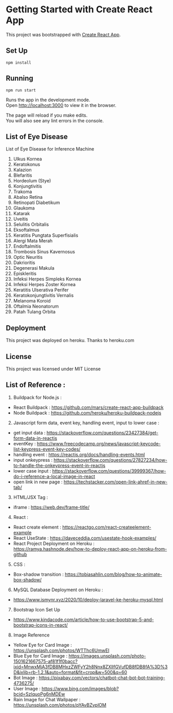 # Getting Started with Create React App

This project was bootstrapped with [Create React App](https://github.com/facebook/create-react-app).

## Set Up

`npm install`

## Running

`npm run start`

Runs the app in the development mode.\
Open [http://localhost:3000](http://localhost:3000) to view it in the browser.

The page will reload if you make edits.\
You will also see any lint errors in the console.

## List of Eye Disease

List of Eye Disease for Inference Machine

1. Ulkus Kornea
2. Keratokonus
3. Kalazion
4. Blefaritis
5. Hordeolum (Stye)
6. Konjungtivitis
7. Trakoma
8. Abalso Retina
9. Retinopati Diabetikum
10. Glaukoma
11. Katarak
12. Uveitis
13. Selulitis Orbitalis
14. Eksoftalmus
15. Keratitis Pungtata Superfisialis
16. Alergi Mata Merah
17. Endoftalmitis
18. Trombosis Sinus Kavernosus
19. Optic Neuritis
20. Dakrioritis
21. Degenerasi Makula
22. Episkleritis
23. Infeksi Herpes Simpleks Kornea
24. Infeksi Herpes Zoster Kornea
25. Keratitis Ulserativa Perifer
26. Keratokonjungtivitis Vernalis
27. Melanoma Koroid
28. Oftalmia Neonatorum
29. Patah Tulang Orbita

## Deployment

This project was deployed on heroku. Thanks to heroku.com

## License

This project was licensed under MIT License

## List of Reference :

1. Buildpack for Node.js :

- React Buildpack : https://github.com/mars/create-react-app-buildpack
- Node Buildpack : https://github.com/heroku/heroku-buildpack-nodejs

2. Javascript form data, event key, handling event, input to lower case :

- get input data : https://stackoverflow.com/questions/23427384/get-form-data-in-reactjs
- eventKey : https://www.freecodecamp.org/news/javascript-keycode-list-keypress-event-key-codes/
- handling event : https://reactjs.org/docs/handling-events.html
- input onkeypress : https://stackoverflow.com/questions/27827234/how-to-handle-the-onkeypress-event-in-reactjs
- lower case input : https://stackoverflow.com/questions/39999367/how-do-i-reference-a-local-image-in-react
- open link in new page : https://techstacker.com/open-link-ahref-in-new-tab/

3. HTML/JSX Tag :

- iframe : https://web.dev/frame-title/

4. React :

- React create element : https://reactgo.com/react-createelement-example
- React UseState : https://daveceddia.com/usestate-hook-examples/
- React Project Deployment on Heroku : https://ramya.hashnode.dev/how-to-deploy-react-app-on-heroku-from-github

5. CSS :

- Box-shadow transition : https://tobiasahlin.com/blog/how-to-animate-box-shadow/

6. MySQL Database Deployment on Heroku :

- https://www.ismynr.xyz/2020/10/deploy-laravel-ke-heroku-mysql.html

7. Bootstrap Icon Set Up

- https://www.kindacode.com/article/how-to-use-bootstrap-5-and-bootstrap-icons-in-react/

8. Image Reference

- Yellow Eye for Card Image : https://unsplash.com/photos/WTThc6UmwEI
- Blue Eye for Card Image : https://images.unsplash.com/photo-1501621667575-af81f1f0bacc?ixid=MnwxMjA3fDB8MHxzZWFyY2h8Nnx8ZXllfGVufDB8fDB8fA%3D%3D&ixlib=rb-1.2.1&auto=format&fit=crop&w=500&q=60
- Bot Image : https://pixabay.com/vectors/chatbot-chat-bot-bot-training-4736275/
- User Image : https://www.bing.com/images/blob?bcid=SzlquoPg6nMDEw
- Rain Image for Chat Wallpaper : https://unsplash.com/photos/pYAvBZvplOM
